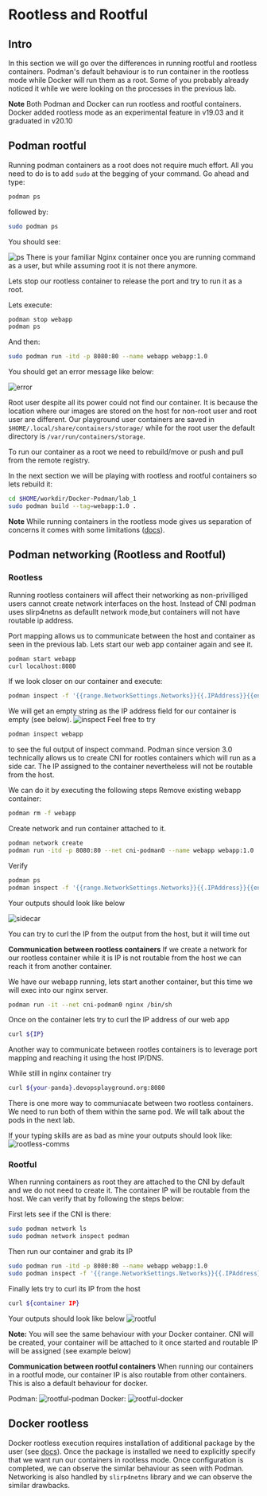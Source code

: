 # Rootless and Rootful
## Intro
In this section we will go over the differences in running rootful and rootless containers. Podman's default behaviour is to run container in the rootless mode while Docker will run them as a root. Some of you probably already noticed it while we were looking on the processes in the previous lab.

**Note** Both Podman and Docker can run rootless and rootful containers. Docker added rootless mode as an experimental feature in v19.03 and it graduated in v20.10

## Podman rootful
Running podman containers as a root does not require much effort. All you need to do is to add `sudo` at the begging of your command. 
Go ahead and type:
```bash
podman ps
```
followed by:
```bash
sudo podman ps
```
You should see:

![ps](./images/podman-ps.png) 
There is your familiar Nginx container once you are running command as a user, but while assuming root it is not there anymore.

Lets stop our rootless container to release the port and try to run it as a root. 

Lets execute:
```bash
podman stop webapp
podman ps
```
And then:
```bash
sudo podman run -itd -p 8080:80 --name webapp webapp:1.0
```
You should get an error message like below:

![error](./images/podman-error.png)

Root user despite all its power could not find our container. It is because the location where our images are stored on the host for non-root user and root user are different. Our playground user containers are saved in `$HOME/.local/share/containers/storage/` while for the root user the default directory is `/var/run/containers/storage`.

To run our container as a root we need to rebuild/move or push and pull from the remote registry.

In the next section we will be playing with rootless and rootful containers so lets rebuild it:
```bash
cd $HOME/workdir/Docker-Podman/lab_1
sudo podman build --tag=webapp:1.0 . 
```

**Note** While running containers in the rootless mode gives us separation of concerns it comes with some limitations ([docs](https://github.com/containers/podman/blob/main/rootless.md)).

## Podman networking (Rootless and Rootful)
### Rootless
Running rootless containers will affect their networking as non-privilliged users cannot create network interfaces on the host. Instead of CNI podman uses slirp4netns as defaullt network mode,but containers will not have routable ip address. 

Port mapping allows us to communicate between the host and container as seen in the previous lab. Lets start our web app container again and see it.
```bash
podman start webapp
curl localhost:8080
```
If we look closer on our container and execute:
```bash
podman inspect -f '{{range.NetworkSettings.Networks}}{{.IPAddress}}{{end}}' webapp
```
We will get an empty string as the IP address field for our container is empty (see below). 
![inspect](./images/inspect-rootless.png)
Feel free to try
```bash
podman inspect webapp
```
to see the ful output of inspect command.
Podman since version 3.0 technically allows us to create CNI for rootles containers which will run as a side car. The IP assigned to the container nevertheless will not be routable from the host.

We can do it by executing the following steps
Remove existing webapp container:
```bash
podman rm -f webapp
```
Create network and run container attached to it.
```bash
podman network create
podman run -itd -p 8080:80 --net cni-podman0 --name webapp webapp:1.0
```
Verify
```bash
podman ps
podman inspect -f '{{range.NetworkSettings.Networks}}{{.IPAddress}}{{end}}' webapp
```

Your outputs should look like below

![sidecar](./images/sidecar.png)

You can try to curl the IP from the output from the host, but it will time out

**Communication between rootless containers**
If we create a network for our rootless container while it is IP is not routable from the host we can reach it from another container.

We have our webapp running, lets start another container, but this time we will exec into our nginx server.

```bash
podman run -it --net cni-podman0 nginx /bin/sh
```
Once on the container lets try to curl the IP address of our web app
```bash
curl ${IP}
```
Another way to communicate between rootles containers is to leverage port mapping and reaching it using the host IP/DNS.

While still in nginx container try
```bash
curl ${your-panda}.devopsplayground.org:8080
```
There is one more way to communiacate between two rootless containers. We need to run both of them within the same pod. We will talk about the pods in the next lab.

If your typing skills are as bad as mine your outputs should look like:
![rootless-comms](./images/rootless-comms.png)


### Rootful
When running containers as root they are attached to the CNI by default and we do not need to create it. The container IP will be routable from the host. 
We can verify that by following the steps below:

First lets see if the CNI is there:
```bash
sudo podman network ls
sudo podman network inspect podman
```
Then run our container and grab its IP
```bash
sudo podman run -itd -p 8080:80 --name webapp webapp:1.0
sudo podman inspect -f '{{range.NetworkSettings.Networks}}{{.IPAddress}}{{end}}' webapp
```
Finally lets try to curl its IP from the host
```bash
curl ${container IP}
```

Your outputs should look like below
![rootful](./images/rootful.png)

**Note:** You will see the same behaviour with your Docker container. CNI will be created, your container will be attached to it once started and routable IP will be assigned (see example below)

**Communication between rootful containers**
When running our containers in a rootful mode, our container IP is also routable from other containers. This is also a default behaviour for docker.

Podman:
![rootful-podman](./images/rootful-podman.png)
Docker:
![rootful-docker](./images/rootful-docker.png)


## Docker rootless
Docker rootless execution requires installation of additional package by the user (see [docs](https://docs.docker.com/engine/security/rootless/)). Once the package is installed we need to explicitly specify that we want run our containers in rootless mode. Once configuration is completed, we can observe the similar behaviour as seen with Podman. Networking is also handled by `slirp4netns` library and we can observe the similar drawbacks.
